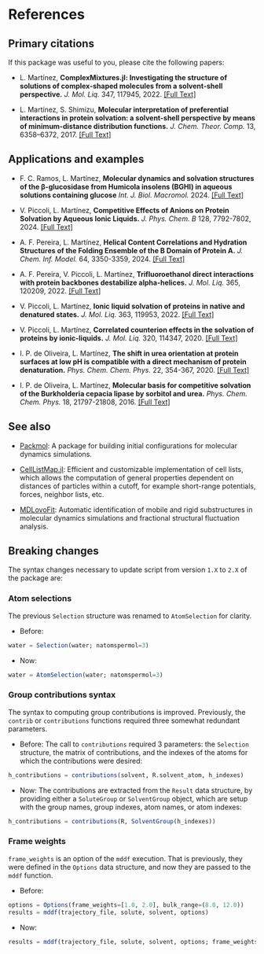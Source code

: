# References

## Primary citations

If this package was useful to you, please cite the following papers:

* L. Martínez, **ComplexMixtures.jl: Investigating the structure of solutions of complex-shaped molecules from a solvent-shell perspective.** *J. Mol. Liq.* 347, 117945, 2022.  [[Full Text]](https://doi.org/10.1016/j.molliq.2021.117945)

* L. Martínez, S. Shimizu, **Molecular interpretation of preferential interactions in protein solvation: a solvent-shell perspective by means of minimum-distance distribution functions.** *J. Chem. Theor. Comp.* 13, 6358–6372, 2017. [[Full Text]](http://pubs.acs.org/doi/abs/10.1021/acs.jctc.7b00599)

## Applications and examples

* F. C. Ramos, L. Martínez, **Molecular dynamics and solvation structures of the β-glucosidase from Humicola insolens (BGHI) in aqueous solutions containing glucose**
  *Int. J. Biol. Macromol.* 2024. [[Full Text]](https://doi.org/10.1016/j.ijbiomac.2024.138210)

* V. Piccoli, L. Martínez, **Competitive Effects of Anions on Protein Solvation by Aqueous Ionic Liquids.** 
  *J. Phys. Chem. B* 128, 7792-7802, 2024. [[Full Text]](https://pubs.acs.org/doi/10.1021/acs.jpcb.4c03735)

* A. F. Pereira, L. Martínez, **Helical Content Correlations and Hydration Structures of the Folding Ensemble of the B Domain of Protein A.**
  *J. Chem. Inf. Model.* 64, 3350-3359, 2024. [[Full Text]](https://doi.org/10.1021/acs.jcim.3c01822)

* A. F. Pereira, V. Piccoli, L. Martínez, **Trifluoroethanol direct interactions with protein backbones destabilize alpha-helices.** 
  *J. Mol. Liq.* 365, 120209, 2022. [[Full Text]](https://doi.org/10.1016/j.molliq.2022.120209)

* V. Piccoli, L. Martínez, **Ionic liquid solvation of proteins in native and denatured states.** 
  *J. Mol. Liq.* 363, 119953, 2022. [[Full Text]](http://dx.doi.org/10.1016/j.molliq.2022.119953)

* V. Piccoli, L. Martínez, **Correlated counterion effects in the solvation of proteins by ionic-liquids.** *J. Mol. Liq.* 320, 114347, 2020.
  [[Full Text]](https://doi.org/10.1016/j.molliq.2020.114347)

* I. P. de Oliveira, L. Martínez, **The shift in urea orientation at protein surfaces at low pH is compatible with a direct mechanism of protein denaturation.** *Phys. Chem. Chem. Phys.* 22, 354-367, 2020.
  [[Full Text]](https://pubs.rsc.org/en/content/articlelanding/2019/CP/C9CP05196A#!divAbstract)

* I. P. de Oliveira, L. Martínez, **Molecular basis for competitive solvation of the Burkholderia cepacia lipase by sorbitol and urea.**
  *Phys. Chem. Chem. Phys.* 18, 21797-21808, 2016.
  [[Full Text]](https://pubs.rsc.org/en/content/articlelanding/2016/cp/c6cp01789d#!divAbstract)

## See also

* [Packmol](http://m3g.iqm.unicamp.br/packmol): A package for building initial configurations for molecular dynamics simulations.

* [CellListMap.jl](https://m3g.github.io/CellListMap.jl/stable/): Efficient and customizable implementation of cell lists, which allows the computation of general properties dependent on distances of particles within a cutoff, for example short-range potentials, forces, neighbor lists, etc.

* [MDLovoFit](http://m3g.iqm.unicamp.br/mdlovofit/home.shtml): Automatic identification of mobile and rigid substructures in molecular dynamics simulations and fractional structural fluctuation analysis. 

## Breaking changes

The syntax changes necessary to update script from version `1.X` to `2.X` of 
the package are:

### Atom selections

The previous `Selection` structure was renamed to `AtomSelection` for clarity.
- Before:
```julia
water = Selection(water; natomspermol=3)
```
- Now:
```julia
water = AtomSelection(water; natomspermol=3)
```

### Group contributions syntax

The syntax to computing group contributions is improved. Previously, the `contrib` or
`contributions` functions required three somewhat redundant parameters. 
- Before:
The call to `contributions` required 3 parameters: the `Selection` structure,
the matrix of contributions, and the indexes of the atoms for which the
contributions were desired:
```julia
h_contributions = contributions(solvent, R.solvent_atom, h_indexes)
```
- Now:
The contributions are extracted from the `Result` data structure, by 
providing either a `SoluteGroup` or `SolventGroup` object, which are
setup with the group names, group indexes, atom names, or atom indexes:
```julia
h_contributions = contributions(R, SolventGroup(h_indexes))
```

### Frame weights

`frame_weights` is an option of the `mddf` execution. That is previously,
they were defined in the `Options` data structure, and now they are passed
to the `mddf` function.
- Before:
```julia
options = Options(frame_weights=[1.0, 2.0], bulk_range=(8.0, 12.0))
results = mddf(trajectory_file, solute, solvent, options)
```
- Now:
```julia
results = mddf(trajectory_file, solute, solvent, options; frame_weights=[1.0, 2.0])
```
